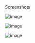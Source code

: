 Screenshots

![image](https://github.com/gazzuhax/arco-hyprland/assets/138269636/88ff4b31-4c70-4a3d-b1c2-0e9974eb046c)

![image](https://github.com/gazzuhax/arco-hyprland/assets/138269636/0a604682-0c05-4641-aa1d-5895b97c766c)

![image](https://github.com/gazzuhax/arco-hyprland/assets/138269636/306ad09a-11f6-4930-97b8-ed4ea13898f6)


